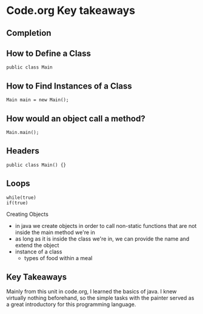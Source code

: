 # Code.org Key takeaways

## Completion

## How to Define a Class
```
public class Main
```

## How to Find Instances of a Class
``` 
Main main = new Main();

```

## How would an object call a method?
```
Main.main();

```

## Headers
```
public class Main() {}
```

## Loops
``` 
while(true)
if(true)
```

Creating Objects
- in java we create objects in order to call non-static functions that are not inside the main method we're in
- as long as it is inside the class we're in, we can provide the name and extend the object
- instance of a class
    - types of food within a meal

## Key Takeaways
Mainly from this unit in code.org, I learned the basics of java. I knew virtually nothing beforehand, so the simple tasks with the painter served as a great introductory for this programming language.